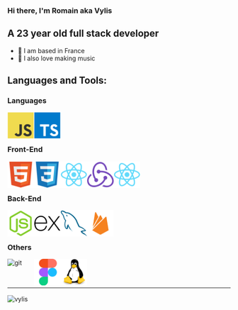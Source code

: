 ### Hi there, I'm Romain aka Vylis
## A 23 year old full stack developer
- 🌱 I am based in France
- 👯 I also love making music 

## Languages and Tools: 

### Languages

 <img  align="left" src="https://raw.githubusercontent.com/devicons/devicon/master/icons/javascript/javascript-original.svg" alt="javascript" width="60" height="60"/> 
 <img  align="left" src="https://raw.githubusercontent.com/devicons/devicon/master/icons/typescript/typescript-original.svg" alt="typescript" width="60" height="60"/> 

 <br/><br/><br/>
 
### Front-End

 <img  align="left" src="https://raw.githubusercontent.com/devicons/devicon/master/icons/html5/html5-original.svg" alt="html" width="60" height="60"/> 
 <img  align="left" src="https://raw.githubusercontent.com/devicons/devicon/master/icons/css3/css3-original.svg" alt="css" width="60" height="60"/> 
 <img  align="left" src="https://raw.githubusercontent.com/devicons/devicon/master/icons/react/react-original.svg" alt="react" width="60" height="60"/>
 <img  align="left" src="https://raw.githubusercontent.com/devicons/devicon/master/icons/redux/redux-original.svg" alt="redux" width="60" height="60"/> 
  <img  align="left" src="https://raw.githubusercontent.com/devicons/devicon/master/icons/react/react-original.svg" alt="reactnative" width="60" height="60"/> 
  
 <br/><br/><br/>
 
### Back-End
 
 <img  align="left" src="https://raw.githubusercontent.com/devicons/devicon/master/icons/nodejs/nodejs-original.svg" alt="nodejs" width="60" height="60"/> 
 <img  align="left" src="https://raw.githubusercontent.com/devicons/devicon/master/icons/express/express-original.svg" alt="express" width="60" height="60"/> 
 <img  align="left" src="https://raw.githubusercontent.com/devicons/devicon/master/icons/mysql/mysql-original.svg" alt="mysql" width="60" height="60"/> 
 <img  align="left" src="https://raw.githubusercontent.com/devicons/devicon/master/icons/firebase/firebase-plain.svg" alt="firebase" width="60" height="60"/>

 <br/><br/><br/>
  
### Others
 
 <img  align="left" src="https://www.vectorlogo.zone/logos/git-scm/git-scm-icon.svg" alt="git" width="60" height="60"/>
 <img  align="left" src="https://raw.githubusercontent.com/devicons/devicon/master/icons/figma/figma-original.svg" alt="figma" width="60" height="60"/> 
 <img  align="left" src="https://raw.githubusercontent.com/devicons/devicon/master/icons/linux/linux-original.svg" alt="linux" width="60" height="60"/>  
 
 <br/><br/><br/>

---

 <p><img align="center" src="https://github-readme-stats.vercel.app/api/top-langs?username=vylis&show_icons=true&locale=en&layout=compact" alt="vylis" /></p
